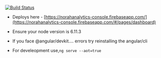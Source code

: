 [![Build Status](https://travis-ci.org/norahabsentia/norahanalytics-console.svg?branch=master)](https://travis-ci.org/norahabsentia/norahanalytics-console)

* Deploys here - [https://norahanalytics-console.firebaseapp.com/](https://norahanalytics-console.firebaseapp.com/#/pages/dashboard)

* Ensure your node version is 6.11.3

* If you face @angular/devkit.... errors try reinstalling the angular/cli

* For develeopment use,``` ng serve --aot=true ```
